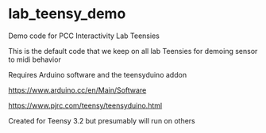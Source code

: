 # lab_teensy_demo

Demo code for PCC Interactivity Lab Teensies

This is the default code that we keep on all lab Teensies for demoing sensor to midi behavior

Requires Arduino software and the teensyduino addon

https://www.arduino.cc/en/Main/Software

https://www.pjrc.com/teensy/teensyduino.html

Created for Teensy 3.2 but presumably will run on others
